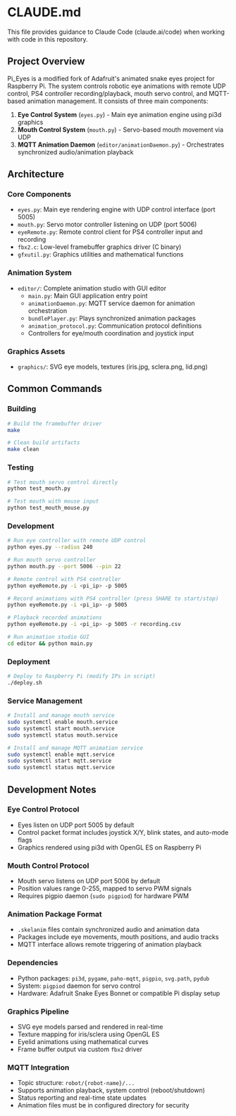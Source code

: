 # CLAUDE.md

This file provides guidance to Claude Code (claude.ai/code) when working with code in this repository.

## Project Overview

Pi_Eyes is a modified fork of Adafruit's animated snake eyes project for Raspberry Pi. The system controls robotic eye animations with remote UDP control, PS4 controller recording/playback, mouth servo control, and MQTT-based animation management. It consists of three main components:

1. **Eye Control System** (`eyes.py`) - Main eye animation engine using pi3d graphics
2. **Mouth Control System** (`mouth.py`) - Servo-based mouth movement via UDP
3. **MQTT Animation Daemon** (`editor/animationDaemon.py`) - Orchestrates synchronized audio/animation playback

## Architecture

### Core Components
- `eyes.py`: Main eye rendering engine with UDP control interface (port 5005)
- `mouth.py`: Servo motor controller listening on UDP (port 5006) 
- `eyeRemote.py`: Remote control client for PS4 controller input and recording
- `fbx2.c`: Low-level framebuffer graphics driver (C binary)
- `gfxutil.py`: Graphics utilities and mathematical functions

### Animation System
- `editor/`: Complete animation studio with GUI editor
  - `main.py`: Main GUI application entry point
  - `animationDaemon.py`: MQTT service daemon for animation orchestration
  - `bundlePlayer.py`: Plays synchronized animation packages
  - `animation_protocol.py`: Communication protocol definitions
  - Controllers for eye/mouth coordination and joystick input

### Graphics Assets
- `graphics/`: SVG eye models, textures (iris.jpg, sclera.png, lid.png)

## Common Commands

### Building
```bash
# Build the framebuffer driver
make

# Clean build artifacts
make clean
```

### Testing
```bash
# Test mouth servo control directly
python test_mouth.py

# Test mouth with mouse input
python test_mouth_mouse.py
```

### Development
```bash
# Run eye controller with remote UDP control
python eyes.py --radius 240

# Run mouth servo controller
python mouth.py --port 5006 --pin 22

# Remote control with PS4 controller
python eyeRemote.py -i <pi_ip> -p 5005

# Record animations with PS4 controller (press SHARE to start/stop)
python eyeRemote.py -i <pi_ip> -p 5005

# Playback recorded animations
python eyeRemote.py -i <pi_ip> -p 5005 -r recording.csv

# Run animation studio GUI
cd editor && python main.py
```

### Deployment
```bash
# Deploy to Raspberry Pi (modify IPs in script)
./deploy.sh
```

### Service Management
```bash
# Install and manage mouth service
sudo systemctl enable mouth.service
sudo systemctl start mouth.service
sudo systemctl status mouth.service

# Install and manage MQTT animation service
sudo systemctl enable mqtt.service  
sudo systemctl start mqtt.service
sudo systemctl status mqtt.service
```

## Development Notes

### Eye Control Protocol
- Eyes listen on UDP port 5005 by default
- Control packet format includes joystick X/Y, blink states, and auto-mode flags
- Graphics rendered using pi3d with OpenGL ES on Raspberry Pi

### Mouth Control Protocol  
- Mouth servo listens on UDP port 5006 by default
- Position values range 0-255, mapped to servo PWM signals
- Requires pigpio daemon (`sudo pigpiod`) for hardware PWM

### Animation Package Format
- `.skelanim` files contain synchronized audio and animation data
- Packages include eye movements, mouth positions, and audio tracks
- MQTT interface allows remote triggering of animation playback

### Dependencies
- Python packages: `pi3d`, `pygame`, `paho-mqtt`, `pigpio`, `svg.path`, `pydub`
- System: `pigpiod` daemon for servo control
- Hardware: Adafruit Snake Eyes Bonnet or compatible Pi display setup

### Graphics Pipeline
- SVG eye models parsed and rendered in real-time
- Texture mapping for iris/sclera using OpenGL ES
- Eyelid animations using mathematical curves
- Frame buffer output via custom `fbx2` driver

### MQTT Integration
- Topic structure: `robot/{robot-name}/...`
- Supports animation playback, system control (reboot/shutdown)
- Status reporting and real-time state updates
- Animation files must be in configured directory for security